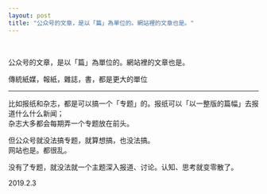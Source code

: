 ```yaml
---
layout: post
title: "公众号的文章，是以「篇」為單位的。網站裡的文章也是。"
---
```


  
&nbsp;
&nbsp;


公众号的文章，是以「篇」為單位的。網站裡的文章也是。

傳統紙媒，報紙，雜誌，書，都是更大的單位

---

比如报纸和杂志，都是可以搞一个「专题」的。报纸可以「以一整版的篇幅」去报道什么什么新闻；
<br>杂志大多都会每期弄一个专题放在前头。

但公众号就没法搞专题，就算想搞，也没法搞。
<br>网站也是。都很乱。

没有了专题，就没法就一个主题深入报道、讨论。认知、思考就变零散了。

2019.2.3